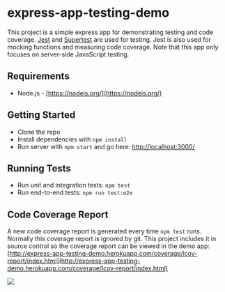 # express-app-testing-demo

This project is a simple express app for demonstrating testing and code coverage.
[Jest](https://facebook.github.io/jest/) and
[Supertest](https://github.com/visionmedia/supertest) are used for testing.
Jest is also used for mocking functions and measuring code coverage.
Note that this app only focuses on server-side JavaScript testing.


## Requirements

* Node.js - [https://nodejs.org/](https://nodejs.org/)


## Getting Started

* Clone the repo
* Install dependencies with `npm install`
* Run server with `npm start` and go here:
[http://localhost:3000/](http://localhost:3000/)


## Running Tests

* Run unit and integration tests: `npm test`
* Run end-to-end tests: `npm run test:e2e`

## Code Coverage Report

A new code coverage report is generated every time `npm test` runs.
Normally this coverage report is ignored by git.
This project includes it in source control so the coverage report can be viewed in the demo app:
[http://express-app-testing-demo.herokuapp.com/coverage/lcov-report/index.html](http://express-app-testing-demo.herokuapp.com/coverage/lcov-report/index.html)

<a href='http://jenkins.celestialsys.tk:8080/job/test2/'><img src='http://3.216.163.107:8080/job/test2/badge/icon'></a>

